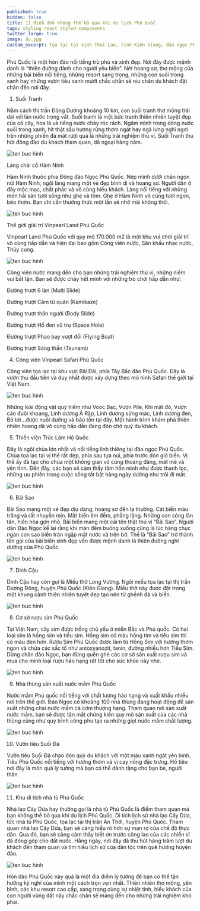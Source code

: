 ```yaml
---
published: true
hidden: false
title: 11 điểm đến không thể bỏ qua khi du lịch Phú Quốc
tags: styling react styled-components
twitter_large: true
image: du.jpg
custom_excerpt: Tọa lạc tại vịnh Thái Lan, tỉnh Kiên Giang, đảo ngọc Phú Quốc vẫn lưu giữ cho mình vẻ đẹp hoang sơ, thơ mộng. Đặt chân đến hòn đảo này, du khách không thể bỏ qua 11 điểm tham quan vô cùng hấp dẫn dưới đây.
---
```


Phú Quốc là một hòn đảo nổi tiếng trù phú và xinh đẹp. Nơi đây được mệnh danh là “thiên đường dành cho người yêu biển”. Nét hoang sơ, thơ mộng của những bãi biển nổi tiếng, những resort sang trọng, những con suối trong xanh hay những vườn tiêu xanh mướt chắc chắn sẽ níu chân du khách đặt chân đến nơi đây.

1. Suối Tranh

Nằm cách thị trấn Đông Dương khoảng 10 km, con suối tranh thơ mộng trải dài với làn nước trong vắt. Suối tranh là một bức tranh thiên nhiên tuyệt đẹp của cỏ cây, hoa lá và tiếng nước chảy róc rách. Ngâm mình trong dòng nước suối trong xanh, hít thật sâu hương rừng thơm ngát hay ngả lưng nghỉ ngơi trên những phiến đá mát rượi quả là những trải nghiệm thú vị. Suối Tranh thu hút đông đảo du khách tham quan, dã ngoại hàng năm.

![ten buc hinh](https://images.foody.vn/res/g5/41540/prof/s576x330/foody-mobile-1-jpg-764-636268939999230286.jpg "ten buc hinh")

Làng chài cổ Hàm Ninh

Hàm Ninh thuộc phía Đông đảo Ngọc Phú Quốc. Nép mình dưới chân ngọn núi Hàm Ninh, ngôi làng mang một vẻ đẹp bình dị và hoang sơ. Người dân ở đây mộc mạc, chất phác và vô cùng hiếu khách. Làng nổi tiếng với những món hải sản tươi sống như ghẹ và tôm. Ghẹ ở Hàm Ninh vô cùng tươi ngon, béo thơm. Bạn chỉ cần thưởng thức một lần sẽ nhớ mãi không thôi.

![ten buc hinh](http://thumb.connect360.vn/unsafe/0x0/imgs.emdep.vn/Share/Image/2015/08/08/1-212041945.jpg "ten buc hinh")

Thế giới giải trí Vinpearl Land Phú Quốc

Vinpearl Land Phú Quốc với quy mô 170.000 m2 là một khu vui chơi giải trí vô cùng hấp dẫn và hiện đại bao gồm Công viên nước, Sân khấu nhạc nước, Thủy cung.

![ten buc hinh](http://phuquoc.vinpearlland.com/wp-content/uploads/2016/05/VINPEARL-LAND-PHU-QUOC-KIDS-POOL-5.jpg "ten buc hinh")

Công viên nước mang đến cho bạn những trải nghiệm thú vị, những niềm vui bất tận. Bạn sẽ được cháy hết mình với những trò chơi hấp dẫn như:

Đường trượt 6 làn (Multi Slide)

Đường trượt Cảm tử quân (Kamikaze)

Đường trượt thân người (Body Slide)

Đường trượt Hố đen vũ trụ (Space Hole)

Đường trượt Phao bay vượt đồi (Flying Boat)

Đường trượt Sóng thần (Tsunami)

4. Công viên Vinpearl Safari Phú Quốc

Công viên tọa lạc tại khu vực Bãi Dài, phía Tây Bắc đảo Phú Quốc. Đây là vườn thú đầu tiên và duy nhất được xây dựng theo mô hình Safari thế giới tại Việt Nam.

![ten buc hinh](http://safari.vinpearlland.com/wp-content/uploads/2016/08/mo-cua-cong-vien-dong-vat-vinpearl-safari-phu-quoc-1630439.jpg "ten buc hinh")

Những loài động vật quý hiếm như Vooc Bạc, Vượn Pile, Khỉ mặt đỏ, Vượn cáo đuôi khoang, Linh dương Ả Rập, Linh dương sừng mác, Linh dương đen, Bò tót…được nuôi dưỡng và bảo tồn tại đây. Một hành trình khám phá thiên nhiên hoang dã vô cùng hấp dẫn đang đón chờ quý du khách.

5. Thiền viện Trúc Lâm Hộ Quốc

Đây là ngôi chùa lớn nhất và nổi tiếng linh thiêng tại đảo ngọc Phú Quốc. Chùa tọa lạc tại vị thế rất đẹp, phía sau tựa núi, phía trước đón gió biển. Vị thế ấy đã tạo cho chùa một không gian vô cùng thoáng đãng, mát mẻ và yên tĩnh. Đến đây, các bạn sẽ cảm thấy tâm hồn mình như được thanh lọc, những ưu phiền trong cuộc sống tất bật hàng ngày dường như trôi đi mất.

![ten buc hinh](https://media.laodong.vn/Storage/newsportal/2018/1/30/589227/01.jpg "ten buc hinh")

6. Bãi Sao

Bãi Sao mang một vẻ đẹp dịu dàng, hoang sơ đến lạ thường. Cát biển màu trắng và rất nhuyễn mịn. Mặt biển êm đềm, phẳng lặng. Những con sóng lăn tăn, hiền hòa gợn nhỏ. Bãi biển mang một cái tên thật thú vị “Bãi Sao”. Người dân Đảo Ngọc kể lại rằng khi màn đêm buông xuống cũng là lúc hàng chục ngàn con sao biển tràn ngập mặt nước và trên bờ. Thế là “Bãi Sao” trở thành tên gọi của bãi biển xinh đẹp vốn được mệnh danh là thiên đường nghỉ dưỡng của Phú Quốc.

![ten buc hinh](https://www.vntrip.vn/cam-nang/wp-content/uploads/2017/09/bai-sao-phu-quoc-e1506329625499.jpg "ten buc hinh")

7. Dinh Cậu

Dinh Cậu hay còn gọi là Miếu thờ Long Vương. Ngôi miếu tọa lạc tại thị trấn Dương Đông, huyện Phú Quốc (Kiên Giang). Miếu thờ này được đặt trong một khung cảnh thiên nhiên tuyệt đẹp tạo nên từ ghềnh đá và biển.

![ten buc hinh](https://statics.vntrip.vn/data-v2/data-guide/img_content/1474872284_dinh-cau-phu-quoc.jpg "ten buc hinh")

8. Cơ sở rượu sim Phú Quốc

Tại Việt Nam, cây sim được trồng chủ yếu ở miền Bắc và Phú quốc. Có hai loại sim là hồng sim và tiều sim. Hồng sim có màu hồng tím và tiểu sim thì có màu đen hơn. Rượu Sim Phú Quốc được làm từ Hồng Sim với hương thơm ngon và chứa các sắc tố như antoxyanozit, tanin, đường nhiều hơn Tiểu Sim. Dừng chân đảo Ngọc, bạn đừng quên ghé các cơ sở sản xuất rượu sim và mua cho mình loại rượu hảo hạng rất tốt cho sức khỏe này nhé.

![ten buc hinh](http://tourchauaugiare.com/wp-content/uploads/2017/12/ruou-sim-phu-quoc-2.jpg "ten buc hinh")

9. Nhà thùng sản xuất nước mắm Phú Quốc

Nước mắm Phú quốc nổi tiếng với chất lượng hảo hạng và xuất khẩu nhiều nơi trên thế giới. Đảo Ngọc có khoảng 100 nhà thùng đang hoạt động để sản xuất những chai nước mắm cá cơm thượng hạng. Tham quan nơi sản xuất nước mắm, bạn sẽ được tận mắt chứng kiến quy mô sản xuất của các nhà thùng cũng như quy trình công phu tạo ra những giọt nước mắm chất lượng.

![ten buc hinh](http://divui.com/blog/wp-content/uploads/2017/01/nha-thung-nuoc-mam-a2.jpg "ten buc hinh")

10. Vườn tiêu Suối Đá

Vườn tiêu Suối Đá chào đón quý du khách với một màu xanh ngát yên bình. Tiêu Phú Quốc nổi tiếng với hương thơm và vị cay nồng đặc trưng. Hồ tiêu nơi đây là món quà lý tưởng mà bạn có thể dành tặng cho bạn bè, người thân.

![ten buc hinh](https://media.gody.vn/images/kien-giang/vuon-tieu-suoi-da/12-2016/20161201022816-vuon-tieu-phu-quoc-gody-(3).jpg "ten buc hinh")

11. Khu di tích nhà tù Phú Quốc

Nhà lao Cây Dừa hay thường gọi là nhà tù Phú Quốc là điểm tham quan mà bạn không thể bỏ qua khi du lịch Phú Quốc. Di tích lịch sử nhà lao Cây Dừa, tức nhà tù Phú Quốc, tọa lạc tại thị trấn An Thới, huyện Phú Quốc. Tham quan nhà lao Cây Dừa, bạn sẽ càng hiểu rõ hơn sự man rợ của chế độ thực dân. Qua đó, bạn sẽ càng cảm thấy biết ơn trước công lao của các chiến sĩ đã đóng góp cho đất nước. Hằng ngày, nơi đây đã thu hút hàng trăm lượt du khách đến tham quan và tìm hiểu lịch sử của dân tộc trên quê hương huyện đảo.

![ten buc hinh](https://innotour.vn/wp-content/uploads/2017/10/%C4%90ie%CC%82%CC%89m_danh_tu%CC%80_binh-1.jpg "ten buc hinh")

Hòn đảo Phú Quốc này quả là một đia điểm lý tưởng để bạn có thể tận hưởng kỳ nghĩ của mình một cách trọn vẹn nhất. Thiên nhiên thơ mông, yên bình, các khu resort cao cấp, sang trọng cùng sự nhiệt tình, hiếu khách của con người vùng đất này chắc chắn sẽ mang đến cho những trải nghiệm khó phai.